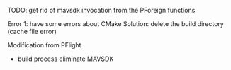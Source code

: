 TODO:
get rid of mavsdk invocation from the PForeign functions

Error 1: have some errors about CMake
Solution: delete the build directory (cache file error)

Modification from PFlight
- build process eliminate MAVSDK
